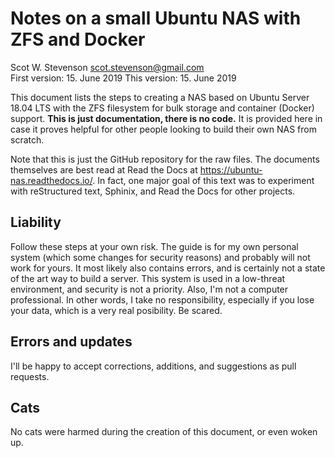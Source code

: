 # Notes on a small Ubuntu NAS with ZFS and Docker
Scot W. Stevenson <scot.stevenson@gmail.com>   
First version: 15. June 2019
This version: 15. June 2019

This document lists the steps to creating a NAS based on Ubuntu Server 18.04 LTS
with the ZFS filesystem for bulk storage and container (Docker) support. **This
is just documentation, there is no code.** It is provided here in case it proves
helpful for other people looking to build their own NAS from scratch. 

Note that this is just the GitHub repository for the raw files. The documents
themselves are best read at Read the Docs at https://ubuntu-nas.readthedocs.io/.
In fact, one major goal of this text was to experiment with reStructured text,
Sphinix, and Read the Docs for other projects.

## Liability

Follow these steps at your own risk. The guide is for my own personal system
(which some changes for security reasons) and probably will not work for yours.
It most likely also contains errors, and is certainly not a state of the art way
to build a server. This system is used in a low-threat environment, and security
is not a priority. Also, I'm not a computer professional. In other words, I take
no responsibility, especially if you lose your data, which is a very real
posibility. Be scared.

## Errors and updates

I'll be happy to accept corrections, additions, and suggestions as pull
requests. 

## Cats

No cats were harmed during the creation of this document, or even woken up. 





